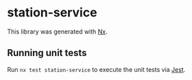 # station-service

This library was generated with [Nx](https://nx.dev).

## Running unit tests

Run `nx test station-service` to execute the unit tests via [Jest](https://jestjs.io).
